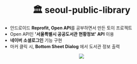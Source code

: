 <h1 align="center">🏛 seoul-public-library</h1>

 - 안드로이드 **Reprofit, Open API**를 공부하면서 만든 토이 프로젝트
 - Open API인 **'서울특별시 공공도서관 현황정보' API** 이용
 - **네이버 소셜로그인** 기능 구현
 - 마커 클릭 시, **Bottom Sheet Dialog** 에서 도서관 정보 출력
<center>
<img  src="https://user-images.githubusercontent.com/69616347/120540092-3e1e3a80-c423-11eb-9c7b-c16a5d6427ef.gif">
</center>
